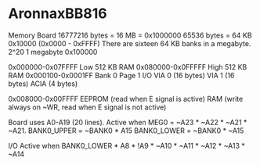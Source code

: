 # AronnaxBB816
Memory Board
16777216 bytes = 16 MB = 0x1000000
65536 bytes = 64 KB 0x10000 (0x0000 - 0xFFFF)
There are sixteen 64 KB banks in a megabyte.
2^20 1 megabyte 0x100000 

0x000000-0x07FFFF Low  512 KB RAM
0x080000-0x0FFFFF High 512 KB RAM
0x000100-0x0001FF Bank 0 Page 1 I/O
                  VIA 0 (16 bytes)
                  VIA 1 (16 bytes)
                  ACIA (4 bytes)
                  
0x008000-0x00FFFF EEPROM (read when E signal is active)
                  RAM (write always on ~WR, read when E signal is not active)

Board uses A0-A19 (20 lines). 
Active when MEG0 = ~A23 * ~A22 * ~A21 * ~A21.
BANK0_UPPER = ~BANK0 * A15
BANK0_LOWER = ~BANK0 * ~A15


I/O Active when BANK0_LOWER * A8 * !A9 * ~A10 * ~A11 * ~A12 * ~A13 * ~A14
